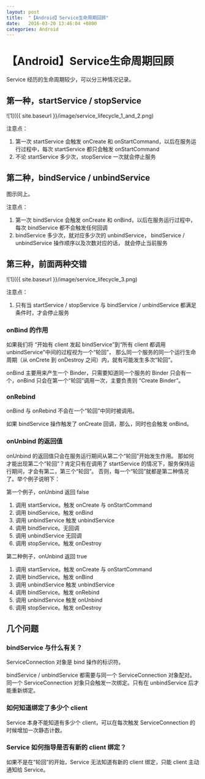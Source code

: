 ```yaml
---
layout: post
title:  "【Android】Service生命周期回顾"
date:   2016-03-20 13:46:04 +0800
categories: Android
---
```


# 【Android】Service生命周期回顾

Service 经历的生命周期较少，可以分三种情况记录。

## 第一种，startService / stopService

![1]({{ site.baseurl }}/image/service_lifecycle_1_and_2.png)

注意点：

1. 第一次 startService 会触发 onCreate 和 onStartCommand，以后在服务运行过程中，每次 startService 都只会触发 onStartCommand
2. 不论 startService 多少次，stopService 一次就会停止服务

## 第二种，bindService / unbindService

图示同上。

注意点：

1. 第一次 bindService 会触发 onCreate 和 onBind，以后在服务运行过程中，每次 bindService 都不会触发任何回调
2. bindService 多少次，就对应多少次的 unbindService， bindService / unbindService 操作顺序以及次数对应的话， 就会停止当前服务

## 第三种，前面两种交错

![1]({{ site.baseurl }}/image/service_lifecycle_3.png)

注意点：

1. 只有当 startService / stopService 与 bindService / unbindService 都满足条件时，才会停止服务

### onBind 的作用

如果我们将 “开始有 client 发起 bindService”到“所有 client 都调用 unbindService”中间的过程视为一个“轮回”，
那么同一个服务的同一个运行生命周期（从 onCrete 到 onDestroy 之间）内，就有可能发生多次“轮回”。

onBind 主要用来产生一个 Binder，只需要知道同一个服务的 Binder 只会有一个，onBind 只会在第一个“轮回”调用一次，主要负责则 “Create Binder”。

### onRebind

onBind 与 onRebind 不会在一个“轮回”中同时被调用。

如果 bindService 操作触发了 onCreate 回调，那么，同时也会触发 onBind。

### onUnbind 的返回值

onUnbind 的返回值只会在服务运行期间从第二个“轮回”开始发生作用。
那如何才能出现第二个“轮回”？肯定只有在调用了 startService 的情况下，服务保持运行期间，才会有第二，第三个“轮回”。
否则，每一个“轮回”就都是第二种情况了。举个例子说明下：

第一个例子，onUnbind 返回 false

1. 调用 startService。触发 onCreate 与 onStartCommand
2. 调用 bindService。触发 onBind
3. 调用 unbindService 触发 unbindService
4. 调用 bindService。无回调
5. 调用 unbindService 无回调
6. 调用 stopService。触发 onDestroy 

第二种例子，onUnbind 返回 true

1. 调用 startService。触发 onCreate 与 onStartCommand
2. 调用 bindService。触发 onBind
3. 调用 unbindService 触发 unbindService
4. 调用 bindService。触发 onRebind
5. 调用 unbindService 触发 onUnbind
6. 调用 stopService。触发 onDestroy 


## 几个问题

### bindService 与什么有关？
ServiceConnection 对象是 bind 操作的标识符。

bindService / unbindService 都需要与同一个 ServiceConnection 对象配对。
同一个 ServiceConnection 对象只会触发一次绑定。只有在 unbindService 后才能重新绑定。

### 如何知道绑定了多少个 client

Service 本身不能知道有多少个 client，可以在每次触发 ServiceConnection 的时候增加一次静态计数。

### Service 如何指导是否有新的 client 绑定？

如果不是在“轮回”的开始，Service 无法知道有新的 client 绑定，只能 client 主动通知给 Service。

